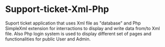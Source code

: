 # Support-ticket-Xml-Php
Suport ticket application that uses Xml file as "database" and Php SimpleXml extension for interractions 
to display and write data from/to Xml file. 
Also Php login system is used to display different set of pages and functionalities for public User and Admin.
